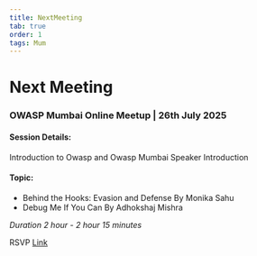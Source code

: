 ```yaml
---
title: NextMeeting
tab: true
order: 1
tags: Mum
---
```


# **Next Meeting**

### OWASP Mumbai Online Meetup | 26th July 2025
#### Session Details:

Introduction to Owasp and Owasp Mumbai
Speaker Introduction

#### Topic:
- Behind the Hooks: Evasion and Defense By Monika Sahu
- Debug Me If You Can By Adhokshaj Mishra

*Duration 2 hour - 2 hour 15 minutes*

RSVP [Link](https://www.meetup.com/owasp-mumbai-chapter/events/310037931/)

